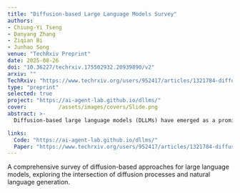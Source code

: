 ```yaml
---
title: "Diffusion-based Large Language Models Survey"
authors:
- Chiung-Yi Tseng
- Danyang Zhang
- Ziqian Bi
- Junhao Song
venue: "TechRxiv Preprint"
date: 2025-08-26
doi: "10.36227/techrxiv.175502932.20939890/v2"
arxiv: ""
TechRxiv: "https://www.techrxiv.org/users/952417/articles/1321784-diffusion-based-large-language-models-survey"
type: "preprint"
selected: true
project: "https://ai-agent-lab.github.io/dllms/"
cover:          /assets/images/covers/Slide.png
abstract: >-
  Diffusion-based large language models (DLLMs) have emerged as a promising alternative to traditional autoregressive architectures, notably enhancing parallel generation, controllability, and robustness across multiple modalities. Originally developed from continuous diffusion methods in computer vision, recent adaptations of DLLMs have tailored discrete diffusion processes through absorbing-state kernels, latent projections, and hybrid architectures. This survey reviews recent developments in DLLMs, beginning with their foundational concepts, including DDPM, DDIM, and their early discrete adaptations, such as mask-based, continuous-embedding, and hybrid models. We organize current methods by sampling strategy, guidance type, noise schedule, and temporal conditioning, and analyzes their efficiency, output quality, and fine-tuning. The paper also highlights key advancements: autoregressive-diffusion unification through hyperschedules, adaptive correction sampling, and efficient caching mechanisms to enhance computational performance. Besides, it explores emerging applications, such as natural language tasks, multimodal generation, and reasoning-intensive domains... These demonstrate the versatility of DLLMs. Furthermore, the paper identifies critical challenges, including adaptive sampling, scalable alignment strategies, deeper integration with pretrained language models, graph-based diffusion frameworks, and robust evaluation protocols. Finally, the paper proposes directions that could define future research in diffusion-based sequence generation.

links:
  Code: "https://ai-agent-lab.github.io/dllms/"
  Paper: "https://www.techrxiv.org/users/952417/articles/1321784-diffusion-based-large-language-models-survey"
---
```

A comprehensive survey of diffusion-based approaches for large language models, exploring the intersection of diffusion processes and natural language generation.

